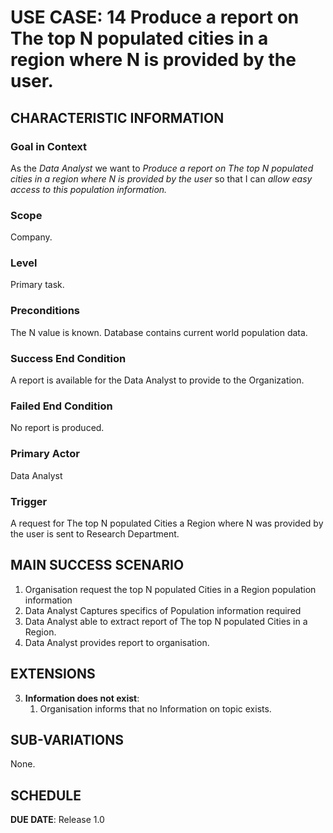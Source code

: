 # USE CASE: 14 Produce a report on The top N populated cities in a region where N is provided by the user.

## CHARACTERISTIC INFORMATION

### Goal in Context

As the *Data Analyst* we want to *Produce a report on The top N populated cities in a region where N is provided by the user* so that I can  *allow easy access to this population information.*

### Scope

Company.

### Level

Primary task.

### Preconditions

The N value is known. Database contains current world population data.

### Success End Condition

A report is available for the Data Analyst to provide to the Organization.

### Failed End Condition

No report is produced.

### Primary Actor

Data Analyst
### Trigger

A request for The top N populated Cities a Region where N was provided by the user is sent to Research Department.

## MAIN SUCCESS SCENARIO

1. Organisation request the top N populated Cities in a Region population information
2. Data Analyst Captures specifics of Population information required
3. Data Analyst able to extract report of The top N populated Cities in a Region.
4. Data Analyst provides report to organisation.



## EXTENSIONS

3. **Information does not exist**:
   1. Organisation informs that no Information on topic exists.

## SUB-VARIATIONS

None.

## SCHEDULE

**DUE DATE**: Release 1.0